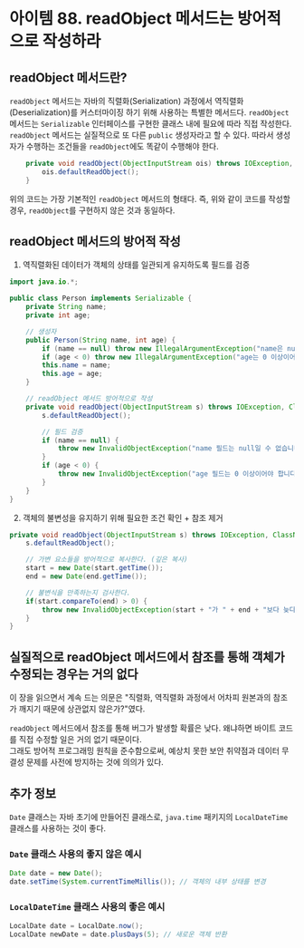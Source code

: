 # 아이템 88. readObject 메서드는 방어적으로 작성하라

## readObject 메서드란?

`readObject` 메서드는 자바의 직렬화(Serialization) 과정에서 역직렬화(Deserialization)를 커스터마이징 하기 위해 사용하는 특별한 메서드다.
`readObject` 메서드는 `Serializable` 인터페이스를 구현한 클래스 내에 필요에 따라 직접 작성한다.
`readObject` 메서드는 실질적으로 또 다른 `public` 생성자라고 할 수 있다. 따라서 생성자가 수행하는 조건들을 `readObject`에도 똑같이 수행해야 한다.

```java
    private void readObject(ObjectInputStream ois) throws IOException, ClassNotFoundException {
        ois.defaultReadObject();
    }
```

위의 코드는 가장 기본적인 `readObject` 메서드의 형태다. 즉, 위와 같이 코드를 작성할 경우, `readObject`를 구현하지 않은 것과 동일하다.

## readObject 메서드의 방어적 작성

1. 역직렬화된 데이터가 객체의 상태를 일관되게 유지하도록 필드를 검증

```java
import java.io.*;

public class Person implements Serializable {
    private String name;
    private int age;

    // 생성자
    public Person(String name, int age) {
        if (name == null) throw new IllegalArgumentException("name은 null일 수 없습니다.");
        if (age < 0) throw new IllegalArgumentException("age는 0 이상이어야 합니다.");
        this.name = name;
        this.age = age;
    }

    // readObject 메서드 방어적으로 작성
    private void readObject(ObjectInputStream s) throws IOException, ClassNotFoundException {
        s.defaultReadObject();

        // 필드 검증
        if (name == null) {
            throw new InvalidObjectException("name 필드는 null일 수 없습니다.");
        }
        if (age < 0) {
            throw new InvalidObjectException("age 필드는 0 이상이어야 합니다.");
        }
    }
}

```

2. 객체의 불변성을 유지하기 위해 필요한 조건 확인 + 참조 제거

```java
private void readObject(ObjectInputStream s) throws IOException, ClassNotFoundException {
    s.defaultReadObject();

    // 가변 요소들을 방어적으로 복사한다. (깊은 복사)
    start = new Date(start.getTime());
    end = new Date(end.getTime());

    // 불변식을 만족하는지 검사한다.
    if(start.compareTo(end) > 0) {
        throw new InvalidObjectException(start + "가 " + end + "보다 늦다.");
    }
}
```

## 실질적으로 readObject 메서드에서 참조를 통해 객체가 수정되는 경우는 거의 없다

이 장을 읽으면서 계속 드는 의문은 "직렬화, 역직렬화 과정에서 어차피 원본과의 참조가 깨지기 때문에 상관없지 않은가?"였다.

`readObject` 메서드에서 참조를 통해 버그가 발생할 확률은 낮다. 왜냐하면 바이트 코드를 직접 수정할 일은 거의 없기 때문이다.  
그래도 방어적 프로그래밍 원칙을 준수함으로써, 예상치 못한 보안 취약점과 데이터 무결성 문제를 사전에 방지하는 것에 의의가 있다.

## 추가 정보

`Date` 클래스는 자바 초기에 만들어진 클래스로, `java.time` 패키지의 `LocalDateTime` 클래스를 사용하는 것이 좋다.

### `Date` 클래스 사용의 좋지 않은 예시

```java
Date date = new Date();
date.setTime(System.currentTimeMillis()); // 객체의 내부 상태를 변경
```

### `LocalDateTime` 클래스 사용의 좋은 예시

```java
LocalDate date = LocalDate.now();
LocalDate newDate = date.plusDays(5); // 새로운 객체 반환
```
